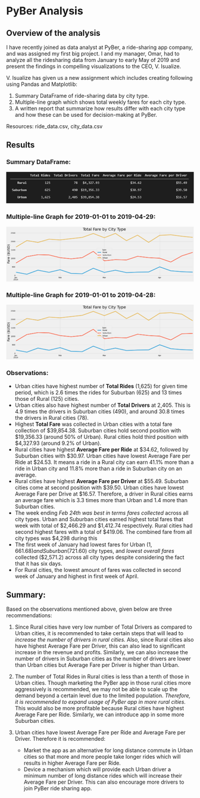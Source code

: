 # PyBer Analysis

## Overview of the analysis

I have recently joined as data analyst at PyBer, a ride-sharing app company, and was assigned my first big project. I and my manager, Omar, had to analyze all the ridesharing data from January to early May of 2019 and present the findings in compelling visualizations to the CEO, V. Isualize. 


V. Isualize has given us a new assignment which includes creating following using Pandas and Matplotlib:
1. Summary DataFrame of ride-sharing data by city type.
2. Multiple-line graph which shows total weekly fares for each city type.
3. A written report that summarize how results differ with each city type and how these can be used for decision-making at PyBer. 

Resources: ride_data.csv, city_data.csv

## Results

### Summary DataFrame:

![summary_dataframe](./analysis/summary-dataframe.png) 

### Multiple-line Graph for 2019-01-01 to 2019-04-29:

![PyBer_fare_summary](./analysis/PyBer_fare_summary.png)

### Multiple-line Graph for 2019-01-01 to 2019-04-28:

![PyBer_fare_summary](./analysis/PyBer_fare_summary_alternative.png)

### Observations:

* Urban cities have highest number of **Total Rides** (1,625) for given time period, which is 2.6 times the rides for Suburban (625) and  13 times those of Rural (125) cities.
* Urban cities also have highest number of **Total Drivers** at 2,405. This is 4.9 times the drivers in Suburban cities (490), and around 30.8 times the drivers in Rural cities (78).
* Highest **Total Fare** was collected in Urban cities with a total fare collection of $39,854.38. Suburban cities hold second position with $19,356.33 (around 50% of Urban). Rural cities hold third position with $4,327.93 (around 9.2% of Urban).
* Rural cities have highest **Average Fare per Ride** at $34.62, followed by Suburban cities with $30.97. Urban cities have lowest Average Fare per Ride at $24.53. It means a ride in a Rural city can earn 41.1% more than a ride in Urban city and 11.8% more than a ride in Suburban city on an average. 
* Rural cities have highest **Average Fare per Driver** at $55.49. Suburban cities come at second position with $39.50. Urban cities have lowest Average Fare per Drive at $16.57. Therefore, a driver in Rural cities earns an average fare which is 3.3 times more than Urban and 1.4 more than Suburban cities. 
* The week ending *Feb 24th was best in terms fares collected* across all city types. Urban and Suburban cities earned highest total fares that week with total of $2,466.29 and $1,412.74 respectively. Rural cities had second highest fares with a total of $419.06. The combined fare from all city types was $4,298 during this 
* The first week of January had lowest fares for Urban ($1,661.68) and Suburban ($721.60) city types, and *lowest overall fares* collected ($2,571.2) across all city types despite considering the fact that it has six days.
* For Rural cities, the lowest amount of fares was collected in second week of January and highest in first week of April.

## Summary:

Based on the observations mentioned above, given below are three recommendations:

1. Since Rural cities have very low number of Total Drivers as compared to Urban cities, it is recommended to take certain steps that will lead to *increase the number of drivers in rural cities.* Also, since Rural cities also have highest Average Fare per Driver, this can also lead to significant increase in the revenue and profits. Similarly, we can also increase the number of drivers in Suburban cities as the number of drivers are lower than Urban cities but Average Fare per Driver is higher than Urban.
2. The number of Total Rides in Rural cities is less than a tenth of those in Urban cities. Though marketing the PyBer app in those rural cities more aggressively is recommended, we may not be able to scale up the demand beyond a certain level due to the limited population. *Therefore, it is recommended to expand usage of PyBer app in more rural cities.* This would also be more profitable because Rural cities have highest Average Fare per Ride. Similarly, we can introduce app in some more Suburban cities.
3. Urban cities have lowest Average Fare per Ride and Average Fare per Driver. Therefore it is recommended:
    
    * Market the app as an alternative for long distance commute in Urban cities so that more and more people take longer rides which will results in higher Average Fare per Ride.
    * Device a mechanism which will provide each Urban driver a minimum number of long distance rides which will increase their Average Fare per Driver. This can also encourage more drivers to join PyBer ride sharing app. 
